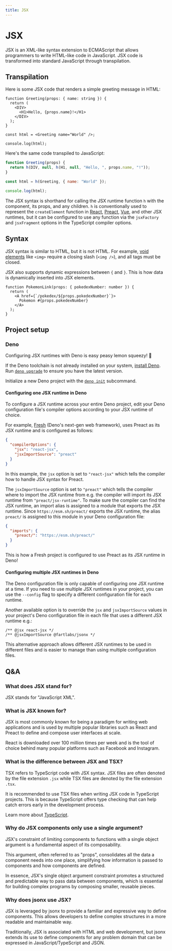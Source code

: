 ```yaml
---
title: JSX
---
```


# JSX

JSX is an XML-like syntax extension to ECMAScript that allows programmers to
write HTML-like code in JavaScript. JSX code is transformed into standard
JavaScript through transpilation.

## Transpilation

Here is some JSX code that renders a simple greeting message in HTML:

```tsx
function Greeting(props: { name: string }) {
  return (
    <DIV>
      <H1>Hello, {props.name}!</H1>
    </DIV>
  );
}

const html = <Greeting name="World" />;

console.log(html);
```

Here's the same code transpiled to JavaScript:

```js
function Greeting(props) {
  return h(DIV, null, h(H1, null, "Hello, ", props.name, "!"));
}

const html = h(Greeting, { name: "World" });

console.log(html);
```

The JSX syntax is shorthand for calling the JSX runtime function `h` with the
component, its props, and any children. `h` is conventionally used to represent
the `createElement` function in [React](https://react.dev/),
[Preact](https://preactjs.com/),
[Vue](https://vuejs.org/guide/extras/render-function#jsx-tsx), and other JSX
runtimes, but it can be configured to use any function via the `jsxFactory` and
`jsxFragment` options in the TypeScript compiler options.

## Syntax

JSX syntax is similar to HTML, but it is not HTML. For example,
[void elements](https://developer.mozilla.org/en-US/docs/Glossary/Void_element)
like `<img>` require a closing slash (`<img />`), and all tags must be closed.

JSX also supports dynamic expressions between `{` and `}`. This is how data is
dynamically inserted into JSX elements.

```tsx
function PokemonLink(props: { pokedexNumber: number }) {
  return (
    <A href={`/pokedex/${props.pokedexNumber}`}>
      Pokemon #{props.pokedexNumber}
    </A>
  );
}
```

## Project setup

### Deno

Configuring JSX runtimes with Deno is easy peasy lemon squeezy! 🍋

If the Deno toolchain is not already installed on your system,
[install Deno](https://docs.deno.com/runtime/manual/getting_started/installation).
Run [`deno upgrade`](https://docs.deno.com/runtime/manual/tools/upgrade) to
ensure you have the latest version.

Initialize a new Deno project with the
[`deno init`](https://docs.deno.com/runtime/manual/tools/init) subcommand.

#### Configuring one JSX runtime in Deno

To configure a JSX runtime across your entire Deno project, edit your Deno
configuration file's compiler options according to your JSX runtime of choice.

For example, [Fresh](https://fresh.deno.dev/) (Deno's next-gen web framework),
uses Preact as its JSX runtime and is configured as follows:

```json
{
  "compilerOptions": {
    "jsx": "react-jsx",
    "jsxImportSource": "preact"
  }
}
```

In this example, the `jsx` option is set to `"react-jsx"` which tells the
compiler how to handle JSX syntax for Preact.

The `jsxImportSource` option is set to `"preact"` which tells the compiler where
to import the JSX runtime from e.g. the compiler will import its JSX runtime
from `"preact/jsx-runtime"`. To make sure the compiler can find the JSX runtime,
an import alias is assigned to a module that exports the JSX runtime. Since
`https://esm.sh/preact/` exports the JSX runtime, the alias `preact/` is
assigned to this module in your Deno configuration file:

```json
{
  "imports": {
    "preact/": "https://esm.sh/preact/"
  }
}
```

This is how a Fresh project is configured to use Preact as its JSX runtime in
Deno!

#### Configuring multiple JSX runtimes in Deno

The Deno configuration file is only capable of configuring one JSX runtime at a
time. If you need to use multiple JSX runtimes in your project, you can use the
`--config` flag to specify a different configuration file for each runtime.

Another available option is to override the `jsx` and `jsxImportSource` values
in your project's Deno configuration file in each file that uses a different JSX
runtime e.g.:

```tsx
/** @jsx react-jsx */
/** @jsxImportSource @fartlabs/jsonx */
```

This alternative approach allows different JSX runtimes to be used in different
files and is easier to manage than using multiple configuration files.

## Q&A

### What does JSX stand for?

JSX stands for "JavaScript XML".

### What is JSX known for?

JSX is most commonly known for being a paradigm for writing web applications and
is used by multiple popular libraries such as React and Preact to define and
compose user interfaces at scale.

React is downloaded over 100 million times per week and is the tool of choice
behind many popular platforms such as Facebook and Instagram.

### What is the difference between JSX and TSX?

TSX refers to TypeScript code with JSX syntax. JSX files are often denoted by
the file extension `.jsx` while TSX files are denoted by the file extension
`.tsx`.

It is recommended to use TSX files when writing JSX code in TypeScript projects.
This is because TypeScript offers type checking that can help catch errors early
in the development process.

Learn more about [TypeScript](https://typescriptlang.org/).

### Why do JSX components only use a single argument?

JSX's constraint of limiting components to functions with a single object
argument is a fundamental aspect of its composability.

This argument, often referred to as "props", consolidates all the data a
component needs into one place, simplifying how information is passed to
components and how components are defined.

In essence, JSX's single object argument constraint promotes a structured and
predictable way to pass data between components, which is essential for building
complex programs by composing smaller, reusable pieces.

### Why does jsonx use JSX?

JSX is leveraged by jsonx to provide a familiar and expressive way to define
components. This allows developers to define complex structures in a more
readable and maintainable way.

Traditionally, JSX is associated with HTML and web development, but jsonx
extends its use to define components for any problem domain that can be
expressed in JavaScript/TypeScript and JSON.
